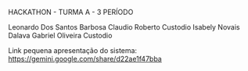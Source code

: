 HACKATHON - TURMA A - 3 PERÍODO 

Leonardo Dos Santos Barbosa
Claudio Roberto Custodio 
Isabely Novais Dalava
Gabriel Oliveira Custodio 

Link pequena apresentação do sistema: https://gemini.google.com/share/d22ae1f47bba
